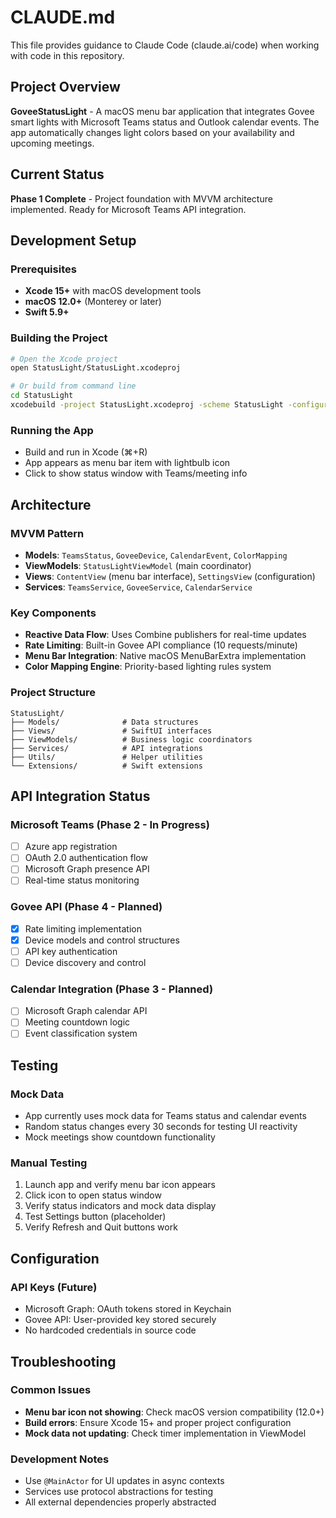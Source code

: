 # CLAUDE.md

This file provides guidance to Claude Code (claude.ai/code) when working with code in this repository.

## Project Overview

**GoveeStatusLight** - A macOS menu bar application that integrates Govee smart lights with Microsoft Teams status and Outlook calendar events. The app automatically changes light colors based on your availability and upcoming meetings.

## Current Status

**Phase 1 Complete** - Project foundation with MVVM architecture implemented. Ready for Microsoft Teams API integration.

## Development Setup

### Prerequisites
- **Xcode 15+** with macOS development tools
- **macOS 12.0+** (Monterey or later)
- **Swift 5.9+**

### Building the Project
```bash
# Open the Xcode project
open StatusLight/StatusLight.xcodeproj

# Or build from command line
cd StatusLight
xcodebuild -project StatusLight.xcodeproj -scheme StatusLight -configuration Debug
```

### Running the App
- Build and run in Xcode (⌘+R)
- App appears as menu bar item with lightbulb icon
- Click to show status window with Teams/meeting info

## Architecture

### MVVM Pattern
- **Models**: `TeamsStatus`, `GoveeDevice`, `CalendarEvent`, `ColorMapping`
- **ViewModels**: `StatusLightViewModel` (main coordinator)
- **Views**: `ContentView` (menu bar interface), `SettingsView` (configuration)
- **Services**: `TeamsService`, `GoveeService`, `CalendarService`

### Key Components
- **Reactive Data Flow**: Uses Combine publishers for real-time updates
- **Rate Limiting**: Built-in Govee API compliance (10 requests/minute)
- **Menu Bar Integration**: Native macOS MenuBarExtra implementation
- **Color Mapping Engine**: Priority-based lighting rules system

### Project Structure
```
StatusLight/
├── Models/              # Data structures
├── Views/               # SwiftUI interfaces  
├── ViewModels/          # Business logic coordinators
├── Services/            # API integrations
├── Utils/               # Helper utilities
└── Extensions/          # Swift extensions
```

## API Integration Status

### Microsoft Teams (Phase 2 - In Progress)
- [ ] Azure app registration
- [ ] OAuth 2.0 authentication flow
- [ ] Microsoft Graph presence API
- [ ] Real-time status monitoring

### Govee API (Phase 4 - Planned)
- [x] Rate limiting implementation
- [x] Device models and control structures
- [ ] API key authentication
- [ ] Device discovery and control

### Calendar Integration (Phase 3 - Planned)
- [ ] Microsoft Graph calendar API
- [ ] Meeting countdown logic
- [ ] Event classification system

## Testing

### Mock Data
- App currently uses mock data for Teams status and calendar events
- Random status changes every 30 seconds for testing UI reactivity
- Mock meetings show countdown functionality

### Manual Testing
1. Launch app and verify menu bar icon appears
2. Click icon to open status window
3. Verify status indicators and mock data display
4. Test Settings button (placeholder)
5. Verify Refresh and Quit buttons work

## Configuration

### API Keys (Future)
- Microsoft Graph: OAuth tokens stored in Keychain
- Govee API: User-provided key stored securely
- No hardcoded credentials in source code

## Troubleshooting

### Common Issues
- **Menu bar icon not showing**: Check macOS version compatibility (12.0+)
- **Build errors**: Ensure Xcode 15+ and proper project configuration
- **Mock data not updating**: Check timer implementation in ViewModel

### Development Notes
- Use `@MainActor` for UI updates in async contexts
- Services use protocol abstractions for testing
- All external dependencies properly abstracted